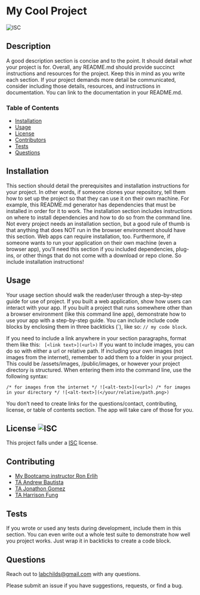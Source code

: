 # My Cool Project
  ![ISC](https://img.shields.io/badge/license-ISC-brightgreen)

  ## Description
  A good description section is concise and to the point. It should detail _what_ your project is for. Overall, any README.md should provide succinct instructions and resources for the project. Keep this in mind as you write each section. If your project demands more detail be communicated, consider including those details, resources, and instructions in documentation. You can link to the documentation in your README.md.

  
  ### Table of Contents
  
  * [Installation](installation)
  * [Usage](usage)
  * [License](license)
  * [Contributors](contributors)
  * [Tests](tests)
  * [Questions](#questions)
  

  
  ## Installation
  This section should detail the prerequisites and installation instructions for your project. In other words, if someone clones your repository, tell them how to set up the project so that they can use it on their own machine. For example, this README.md generator has dependencies that must be installed in order for it to work. The installation section includes instructions on where to install dependencies and how to do so from the command line. Not every project needs an installation section, but a good rule of thumb is that anything that does NOT run in the browser environment should have this section. Web apps can require installation, too. Furthermore, if someone wants to run your application on their own machine (even a browser app), you’ll need this section if you included dependencies, plug-ins, or other things that do not come with a download or repo clone. So include installation instructions!

  
  ## Usage
  Your usage section should walk the reader/user through a step-by-step guide for use of project. If you built a web application, show how users can interact with your app. If you built a project that runs somewhere other than a browser environment (like this command line app), demonstrate how to use your app with a step-by-step guide. You can include include code blocks by enclosing them in three backticks (`), like so: ``` // my code block ```. 
  
  If you need to include a link anywhere in your section paragraphs, format them like this: ``` [<link text>](<url>)``` If you want to include images, you can do so with either a url or relative path. If including your own images (not images from the internet), remember to add them to a folder in your project. This could be /assets/images, /public/images, or however your project directory is structured. When entering them into the command line, use the following syntax: 
  
  ```/* for images from the internet */ ![<alt-text>](<url>) /* for images in your directory */ ![<alt-text>](</your/relative/path.png>) ``` 
  
  You don’t need to create links for the questions/contact, contributing, license, or table of contents section. The app will take care of those for you.

  
  ## License ![ISC](https://img.shields.io/badge/license-ISC-brightgreen)
  This project falls under a [ISC](https://opensource.org/licenses/ISC) license.
  
   
  ## Contributing
  
  * [My Bootcamp instructor Ron Erlih](https://github.com/ronerlih)
  * [TA Andrew Bautista](https://github.com/WarriorofZarona)
  * [TA Jonathon Gomez](https://github.com/jongomezdev)
  * [TA Harrison Fung](https://github.com/hfung8)
  
  
  ## Tests
  If you wrote or used any tests during development, include them in this section. You can even write out a whole test suite to demonstrate how well you project works. Just wrap it in backticks to create a code block.

  
  
  ## Questions 
  Reach out to [labchilds@gmail.com](labchilds@gmail.com) with any questions.

  Please submit an issue if you have suggestions, requests, or find a bug.
